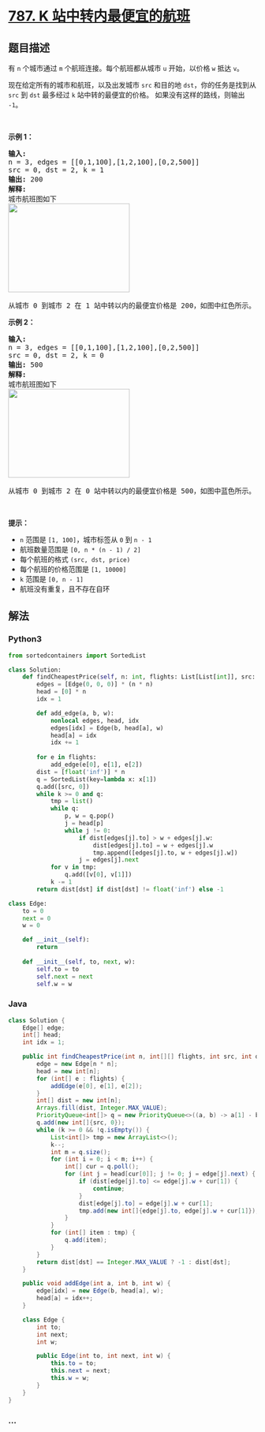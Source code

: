 # [787. K 站中转内最便宜的航班](https://leetcode-cn.com/problems/cheapest-flights-within-k-stops)



## 题目描述

<!-- 这里写题目描述 -->

<p>有 <code>n</code> 个城市通过 <code>m</code> 个航班连接。每个航班都从城市 <code>u</code> 开始，以价格 <code>w</code> 抵达 <code>v</code>。</p>

<p>现在给定所有的城市和航班，以及出发城市 <code>src</code> 和目的地 <code>dst</code>，你的任务是找到从 <code>src</code> 到 <code>dst</code> 最多经过 <code>k</code> 站中转的最便宜的价格。 如果没有这样的路线，则输出 <code>-1</code>。</p>

<p> </p>

<p><strong>示例 1：</strong></p>

<pre>
<strong>输入:</strong> 
n = 3, edges = [[0,1,100],[1,2,100],[0,2,500]]
src = 0, dst = 2, k = 1
<strong>输出:</strong> 200
<strong>解释:</strong> 
城市航班图如下
<img alt="" src="https://s3-lc-upload.s3.amazonaws.com/uploads/2018/02/16/995.png" style="height: 180px; width: 246px;" />

从城市 0 到城市 2 在 1 站中转以内的最便宜价格是 200，如图中红色所示。</pre>

<p><strong>示例 2：</strong></p>

<pre>
<strong>输入:</strong> 
n = 3, edges = [[0,1,100],[1,2,100],[0,2,500]]
src = 0, dst = 2, k = 0
<strong>输出:</strong> 500
<strong>解释:</strong> 
城市航班图如下
<img alt="" src="https://s3-lc-upload.s3.amazonaws.com/uploads/2018/02/16/995.png" style="height: 180px; width: 246px;" />

从城市 0 到城市 2 在 0 站中转以内的最便宜价格是 500，如图中蓝色所示。</pre>

<p> </p>

<p><strong>提示：</strong></p>

<ul>
	<li><code>n</code> 范围是 <code>[1, 100]</code>，城市标签从 <code>0</code> 到 <code>n</code><code> - 1</code></li>
	<li>航班数量范围是 <code>[0, n * (n - 1) / 2]</code></li>
	<li>每个航班的格式 <code>(src, </code><code>dst</code><code>, price)</code></li>
	<li>每个航班的价格范围是 <code>[1, 10000]</code></li>
	<li><code>k</code> 范围是 <code>[0, n - 1]</code></li>
	<li>航班没有重复，且不存在自环</li>
</ul>


## 解法

<!-- 这里可写通用的实现逻辑 -->

<!-- tabs:start -->

### **Python3**

<!-- 这里可写当前语言的特殊实现逻辑 -->

```python
from sortedcontainers import SortedList

class Solution:
    def findCheapestPrice(self, n: int, flights: List[List[int]], src: int, dst: int, k: int) -> int:
        edges = [Edge(0, 0, 0)] * (n * n)
        head = [0] * n
        idx = 1

        def add_edge(a, b, w):
            nonlocal edges, head, idx
            edges[idx] = Edge(b, head[a], w)
            head[a] = idx
            idx += 1
        
        for e in flights:
            add_edge(e[0], e[1], e[2])
        dist = [float('inf')] * n
        q = SortedList(key=lambda x: x[1])
        q.add([src, 0])
        while k >= 0 and q:
            tmp = list()
            while q:
                p, w = q.pop()
                j = head[p]
                while j != 0:
                    if dist[edges[j].to] > w + edges[j].w:
                        dist[edges[j].to] = w + edges[j].w
                        tmp.append([edges[j].to, w + edges[j].w])
                    j = edges[j].next
            for v in tmp:
                q.add([v[0], v[1]])
            k -= 1
        return dist[dst] if dist[dst] != float('inf') else -1

class Edge:
    to = 0
    next = 0
    w = 0

    def __init__(self):
        return
        
    def __init__(self, to, next, w):
        self.to = to
        self.next = next
        self.w = w
```

### **Java**

<!-- 这里可写当前语言的特殊实现逻辑 -->

```java
class Solution {
    Edge[] edge;
    int[] head;
    int idx = 1;

    public int findCheapestPrice(int n, int[][] flights, int src, int dst, int k) {
        edge = new Edge[n * n];
        head = new int[n];
        for (int[] e : flights) {
            addEdge(e[0], e[1], e[2]);
        }
        int[] dist = new int[n];
        Arrays.fill(dist, Integer.MAX_VALUE);
        PriorityQueue<int[]> q = new PriorityQueue<>((a, b) -> a[1] - b[1]);
        q.add(new int[]{src, 0});
        while (k >= 0 && !q.isEmpty()) {
            List<int[]> tmp = new ArrayList<>();
            k--;
            int m = q.size();
            for (int i = 0; i < m; i++) {
                int[] cur = q.poll();
                for (int j = head[cur[0]]; j != 0; j = edge[j].next) {
                    if (dist[edge[j].to] <= edge[j].w + cur[1]) {
                        continue;
                    }
                    dist[edge[j].to] = edge[j].w + cur[1];
                    tmp.add(new int[]{edge[j].to, edge[j].w + cur[1]});
                }
            }
            for (int[] item : tmp) {
                q.add(item);
            }
        }
        return dist[dst] == Integer.MAX_VALUE ? -1 : dist[dst];
    }

    public void addEdge(int a, int b, int w) {
        edge[idx] = new Edge(b, head[a], w);
        head[a] = idx++;
    }

    class Edge {
        int to;
        int next;
        int w;

        public Edge(int to, int next, int w) {
            this.to = to;
            this.next = next;
            this.w = w;
        }
    }
}
```

### **...**

```

```

<!-- tabs:end -->
